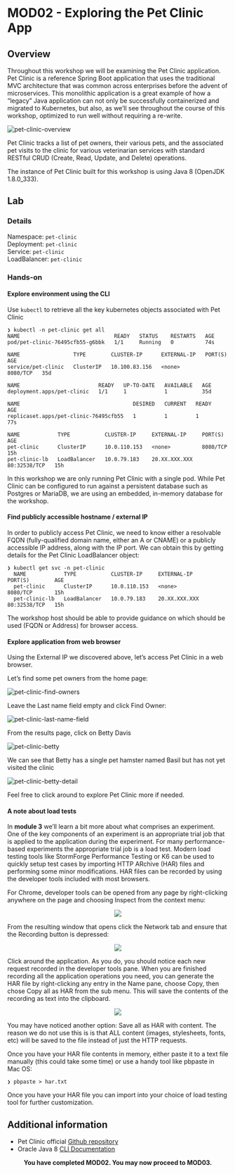 # MOD02 - Exploring the Pet Clinic App

## Overview

Throughout this workshop we will be examining the Pet Clinic application. Pet Clinic is a reference Spring Boot application that uses the traditional MVC architecture that was common across enterprises before the advent of microservices. This monolithic application is a great example of how a “legacy” Java application can not only be successfully containerized and migrated to Kubernetes, but also, as we’ll see throughout the course of this workshop, optimized to run well without requiring a re-write.

![pet-clinic-overview](/Java/Assets/Images/pet-clinic-overview.png)

Pet Clinic tracks a list of pet owners, their various pets, and the associated pet visits to the clinic for various veterinarian services with standard RESTful CRUD (Create, Read, Update, and Delete) operations.

The instance of Pet Clinic built for this workshop is using Java 8 (OpenJDK 1.8.0_333).


## Lab
### Details 
Namespace: `pet-clinic`<br>
Deployment: `pet-clinic`<br>
Service: `pet-clinic`<br>
LoadBalancer: `pet-clinic`

### Hands-on

#### Explore environment using the CLI

Use `kubectl` to retrieve all the key kubernetes objects associated with Pet Clinic

    ❯ kubectl -n pet-clinic get all
    NAME                              READY   STATUS    RESTARTS   AGE
    pod/pet-clinic-76495cfb55-g6bbk   1/1     Running   0          74s

    NAME                 TYPE        CLUSTER-IP      EXTERNAL-IP   PORT(S)    AGE
    service/pet-clinic   ClusterIP   10.100.83.156   <none>        8080/TCP   35d

    NAME                         READY   UP-TO-DATE   AVAILABLE   AGE
    deployment.apps/pet-clinic   1/1     1            1           35d

    NAME                                    DESIRED   CURRENT   READY   AGE
    replicaset.apps/pet-clinic-76495cfb55   1         1         1       77s

    NAME            TYPE           CLUSTER-IP     EXTERNAL-IP     PORT(S)        AGE
    pet-clinic      ClusterIP      10.0.110.153   <none>          8080/TCP       15h
    pet-clinic-lb   LoadBalancer   10.0.79.183    20.XX.XXX.XXX   80:32538/TCP   15h


In this workshop we are only running Pet Clinic with a single pod. While Pet Clinic can be configured to run against a persistent database such as Postgres or MariaDB, we are using an embedded, in-memory database for the workshop.


#### Find publicly accessible hostname / external IP

In order to publicly access Pet Clinic, we need to know either a resolvable FQDN (fully-qualified domain name, either an A or CNAME) or a publicly accessible IP address, along with the IP port. We can obtain this by getting details for the Pet Clinic LoadBalancer object:

    ❯ kubectl get svc -n pet-clinic
      NAME            TYPE           CLUSTER-IP     EXTERNAL-IP     PORT(S)        AGE
      pet-clinic      ClusterIP      10.0.110.153   <none>          8080/TCP       15h
      pet-clinic-lb   LoadBalancer   10.0.79.183    20.XX.XXX.XXX   80:32538/TCP   15h


The workshop host should be able to provide guidance on which should be used (FQDN or Address) for browser access.


#### Explore application from web browser

Using the External IP we discovered above, let’s access Pet Clinic in a web browser.

Let’s find some pet owners from the home page:

![pet-clinic-find-owners](/Java/Assets/Images/pet-clinic-find-owners.png)

Leave the Last name field empty and click Find Owner:

![pet-clinic-last-name-field](/Java/Assets/Images/pet-clinic-last-name-field.png)

From the results page, click on Betty Davis

![pet-clinic-betty](/Java/Assets/Images/pet-clinic-betty.png)

We can see that Betty has a single pet hamster named Basil but has not yet visited the clinic

![pet-clinic-betty-detail](/Java/Assets/Images/pet-clinic-betty-detail.png)

Feel free to click around to explore Pet Clinic more if needed.

#### A note about load tests

In **module 3** we’ll learn a bit more about what comprises an experiment. One of the key components of an experiment is an appropriate trial job that is applied to the application during the experiment. For many performance-based experiments the appropriate trial job is a load test. Modern load testing tools like StormForge Performance Testing or K6 can be used to quickly setup test cases by importing HTTP ARchive (HAR) files and performing some minor modifications. HAR files can be recorded by using the developer tools included with most browsers. 

For Chrome, developer tools can be opened from any page by right-clicking anywhere on the page and choosing Inspect from the context menu:

<p align="center">
  <img src="/Java/Assets/Images/pet-clinic-chrome-inspect.png" />
</p>

From the resulting window that opens click the Network tab and ensure that the Recording button is depressed:

<p align="center">
  <img src="/Java/Assets/Images/pet-clinic-developer.png" />
</p>

Click around the application. As you do, you should notice each new request recorded in the developer tools pane. When you are finished recording all the application operations you need, you can generate the HAR file by right-clicking any entry in the Name pane, choose Copy, then chose Copy all as HAR from the sub menu. This will save the contents of the recording as text into the clipboard.

<p align="center">
  <img src="/Java/Assets/Images/pet-clinic-copy-har.png" />
</p>

You may have noticed another option: Save all as HAR with content. The reason we do not use this is is that ALL content (images, stylesheets, fonts, etc) will be saved to the file instead of just the HTTP requests.

Once you have your HAR file contents in memory, either paste it to a text file manually (this could take some time) or use a handy tool like pbpaste in Mac OS:

    ❯ pbpaste > har.txt

Once you have your HAR file you can import into your choice of load testing tool for further customization.


## Additional information
* Pet Clinic official [Github repository](https://github.com/spring-projects/spring-petclinic)
* Oracle Java 8 [CLI Documentation](https://docs.oracle.com/javase/8/docs/technotes/tools/unix/java.html#BGBCIEFC)

<p align="center">
  <b>You have completed MOD02. You may now proceed to MOD03.</b>
</p>

